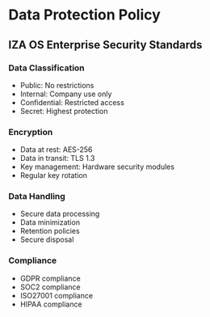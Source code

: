 # Data Protection Policy
## IZA OS Enterprise Security Standards

### Data Classification
- Public: No restrictions
- Internal: Company use only
- Confidential: Restricted access
- Secret: Highest protection

### Encryption
- Data at rest: AES-256
- Data in transit: TLS 1.3
- Key management: Hardware security modules
- Regular key rotation

### Data Handling
- Secure data processing
- Data minimization
- Retention policies
- Secure disposal

### Compliance
- GDPR compliance
- SOC2 compliance
- ISO27001 compliance
- HIPAA compliance
